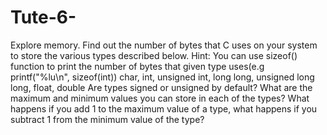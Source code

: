 # Tute-6-
Explore memory. Find out the number of bytes that C uses on your system to store the various types described below. 
Hint: You can use sizeof() function to print the number of bytes that given type uses(e.g printf("%lu\n", sizeof(int)) char, int, unsigned int, long long, unsigned long long, float, double 
Are types signed or unsigned by default? 
What are the maximum and minimum values you can store in each of the types? 
What happens if you add 1 to the maximum value of a type, what happens if you subtract 1 from the minimum value of the type?
